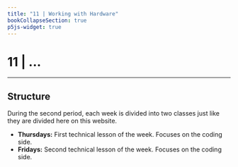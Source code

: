 ```yaml
---
title: "11 | Working with Hardware"
bookCollapseSection: true
p5js-widget: true
---
```


# 11 | ...

---

## Structure

During the second period, each week is divided into two classes just like they are divided here on this website.

- **Thursdays:** First technical lesson of the week. Focuses on the coding side.
- **Fridays:** Second technical lesson of the week. Focuses on the coding side.